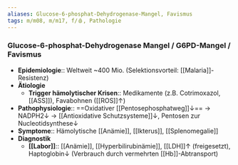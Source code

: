 ```yaml
---
aliases: Glucose-6-phosphat-Dehydrogenase-Mangel, Favismus
tags: m/m08, m/m17, f/🩸, Pathologie
---
```

### Glucose-6-phosphat-Dehydrogenase Mangel / G6PD-Mangel / Favismus 
- **Epidemiologie**:: Weltweit ~400 Mio. (Selektionsvorteil: [[Malaria]]-Resistenz)
- **Ätiologie**
	- **Trigger hämolytischer Krisen**:: Medikamente (z.B. Cotrimoxazol, [[ASS]]), Favabohnen ([[ROS]]↑)
- **Pathophysiologie**:: ==Oxidativer [[Pentosephosphatweg]]↓== → NADPH2↓ → [[Antioxidative Schutzsysteme]]↓, Pentosen zur Nucleotidsynthese↓ 
- **Symptome**:: Hämolytische [[Anämie]], [[Ikterus]], [[Splenomegalie]]
- **Diagnostik**
	- **[[Labor]]**:: [[Anämie]], [[Hyperbilirubinämie]], [[LDH]]↑ (freigesetzt), Haptoglobin↓ (Verbrauch durch vermehrten [[Hb]]-Abtransport)
